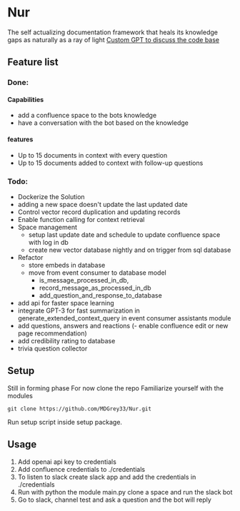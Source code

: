 # Nur
The self actualizing documentation framework that heals its knowledge gaps as naturally as a ray of light
[Custom GPT to discuss the code base](https://chat.openai.com/g/g-zKBLXtfrD-shams-nur)
## Feature list
### Done:
#### Capabilities
- add a confluence space to the bots knowledge
- have a conversation with the bot based on the knowledge
#### features
- Up to 15 documents in context with every question
- Up to 15 documents added to context with follow-up questions



### Todo:
- Dockerize the Solution
- adding a new space doesn't update the last updated date
- Control vector record duplication and updating records
- Enable function calling for context retrieval
- Space management
  - setup last update date and schedule to update confluence space with log in db 
  - create new vector database nightly and on trigger from sql database
- Refactor
  - store embeds in database
  - move from event consumer to database model
    - is_message_processed_in_db, 
    - record_message_as_processed_in_db 
    - add_question_and_response_to_database
- add api for faster space learning
- integrate GPT-3 for fast summarization in generate_extended_context_query in event consumer assistants module
- add questions, answers and reactions (- enable confluence edit or new page recommendation)
- add credibility rating to database 
- trivia question collector 



## Setup
Still in forming phase
For now clone the repo
Familiarize yourself with the modules
````
git clone https://github.com/MDGrey33/Nur.git
````
Run setup script inside setup package.


## Usage
1. Add openai api key to credentials
2. Add confluence credentials to ./credentials
3. To listen to slack create slack app and add the credentials in ./credentials
4. Run with python the module main.py clone a space and run the slack bot
5. Go to slack, channel test and ask a question and the bot will reply
